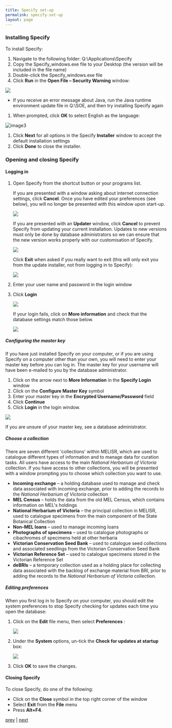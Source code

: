 ```yaml
---
title: Specify set-up
permalink: specify-set-up
layout: page
---
```


### Installing Specify

To install Specify:

1. Navigate to the following folder: Q:\Applications\Specify
2. Copy the Specify\_windows.exe file to your Desktop (the version will be included in the file name)
3. Double-click the Specify\_windows.exe file
4. Click **Run** in the **Open File – Security Warning** window:

![](media/image2.png)

- If you receive an error message about Java, run the Java runtime environment update file in Q:\SOE, and then try installing Specify again

1. When prompted, click **OK** to select English as the language:

![image3](media/image3.jpg)

1. Click **Next** for all options in the Specify **Installer** window to accept the default installation settings
2. Click **Done** to close the installer.

### Opening and closing Specify

#### Logging in

1.  Open Specify from the shortcut button or your programs list.

    If you are presented with a window asking about internet connection settings, click **Cancel**. Once you have edited your preferences (see below), you will no longer be presented with this window upon start-up.

    ![](media/image4.jpg)

    If you are presented with an **Updater** window, click **Cancel** to prevent Specify from updating your current installation. Updates to new versions must only be done by database administrators so we can ensure that the new version works properly with our customisation of Specify.

    ![](media/image5.png)

    Click **Exit** when asked if you really want to exit (this will only exit you from the update installer, not from logging in to Specify):

    ![](media/image6.png)

2.  Enter your user name and password in the login window
3.  Click **Login**

    ![](media/image7.png)

    If your login fails, click on **More information** and check that the database settings match those below.

    ![](media/image8.jpg)

##### Configuring the master key

If you have just installed Specify on your computer, or if you are using Specify on a computer other than your own, you will need to enter your master key before you can log in. The master key for your username will have been e-mailed to you by the database administrator.

1.  Click on the arrow next to **More Information** in the **Specify Login** window
2.  Click on the **Configure Master Key** symbol
3.  Enter your master key in the **Encrypted Username/Password** field
4.  Click **Continue**
5.  Click **Login** in the login window.

![](media/image9.jpeg)

If you are unsure of your master key, see a database administrator.

##### Choose a collection

There are seven different &#39;collections&#39; within MELISR, which are used to catalogue different types of information and to manage data for curation tasks. All users have access to the main _National Herbarium of Victoria_ collection. If you have access to other collections, you will be presented with a window prompting you to choose which collection you want to use.

-   **Incoming exchange** – a holding database used to manage and check data associated with incoming exchange,    prior to adding the records to the _National Herbarium of Victoria_ collection
-   **MEL Census** – holds the data from the old MEL Census, which contains information on MEL&#39;s holdings
-   **National Herbarium of Victoria** – the principal collection in MELISR, used to catalogue specimens from the main component of the State Botanical Collection
-   **Non-MEL loans** – used to manage incoming loans
-   **Photographs of specimens­** – used to catalogue photographs or cibachromes of specimens held at other herbaria
-   **Victorian Conservation Seed Bank­­** – used to catalogue seed collections and associated seedlings from the Victorian Conservation Seed Bank
-   **Victorian Reference Set**  – used to catalogue specimens stored in the Victorian Reference Set
-   **deBRIs** – a temporary collection used as a holding place for collecting data associated with the backlog of exchange material from BRI, prior to adding the records to the _National Herbarium of Victoria_ collection.

##### Editing preferences

When you first log in to Specify on your computer, you should edit the system preferences to stop Specify checking for updates each time you open the database:

1.  Click on the **Edit** file menu, then select **Preferences** :

    ![](media/image10.png)

2.  Under the **System** options, un-tick the **Check for updates at startup** box:

    ![](media/image11.png)

3.  Click **OK** to save the changes.

#### Closing Specify

To close Specify, do one of the following:

-   Click on the **Close** symbol in the top right corner of the window
-   Select **Exit** from the **File** menu
-   Press **Alt+F4**.

[prev](introduction.html) \| [next](using-specify.html)

